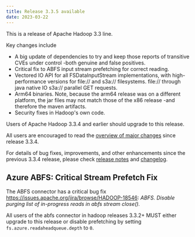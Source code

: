 ```yaml
---
title: Release 3.3.5 available
date: 2023-03-22
---
```

<!---
  Licensed under the Apache License, Version 2.0 (the "License");
  you may not use this file except in compliance with the License.
  You may obtain a copy of the License at

   http://www.apache.org/licenses/LICENSE-2.0

  Unless required by applicable law or agreed to in writing, software
  distributed under the License is distributed on an "AS IS" BASIS,
  WITHOUT WARRANTIES OR CONDITIONS OF ANY KIND, either express or implied.
  See the License for the specific language governing permissions and
  limitations under the License. See accompanying LICENSE file.
-->

This is a release of Apache Hadoop 3.3 line.

Key changes include

* A big update of dependencies to try and keep those reports of
  transitive CVEs under control -both genuine and false positives.
* Critical fix to ABFS input stream prefetching for correct reading.
* Vectored IO API for all FSDataInputStream implementations, with
  high-performance versions for file:// and s3a:// filesystems.
  file:// through java native IO
  s3a:// parallel GET requests.
* Arm64 binaries. Note, because the arm64 release was on a different
  platform, the jar files may not match those of the x86
  release -and therefore the maven artifacts.
* Security fixes in Hadoop's own code.

Users of Apache Hadoop 3.3.4 and earlier should upgrade to
this release.

All users are encouraged to read the [overview of major changes][1]
since release 3.3.4.

For details of bug fixes, improvements, and other enhancements since
the previous 3.3.4 release, please check [release notes][2]
and [changelog][3].


Azure ABFS: Critical Stream Prefetch Fix
----------------------------------------

The ABFS connector has a critical bug fix
https://issues.apache.org/jira/browse/HADOOP-18546:
*ABFS. Disable purging list of in-progress reads in abfs stream close().*

All users of the abfs connector in hadoop releases 3.3.2+ MUST either upgrade
to this release or disable prefetching by setting
`fs.azure.readaheadqueue.depth` to `0`.


[1]: http://hadoop.apache.org/docs/r3.3.5/index.html
[2]: http://hadoop.apache.org/docs/r3.3.5/hadoop-project-dist/hadoop-common/release/3.3.5/RELEASENOTES.3.3.5.html
[3]: http://hadoop.apache.org/docs/r3.3.5/hadoop-project-dist/hadoop-common/release/3.3.5/CHANGELOG.3.3.5.html
